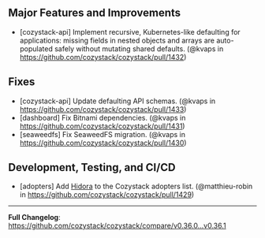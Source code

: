 
<!--
https://github.com/cozystack/cozystack/releases/tag/v0.36.1
-->

## Major Features and Improvements

* [cozystack-api] Implement recursive, Kubernetes-like defaulting for applications: missing fields in nested objects and arrays are auto-populated safely without mutating shared defaults. (@kvaps in https://github.com/cozystack/cozystack/pull/1432)

## Fixes

* [cozystack-api] Update defaulting API schemas. (@kvaps in https://github.com/cozystack/cozystack/pull/1433)
* [dashboard] Fix Bitnami dependencies. (@kvaps in https://github.com/cozystack/cozystack/pull/1431)
* [seaweedfs] Fix SeaweedFS migration. (@kvaps in https://github.com/cozystack/cozystack/pull/1430)

## Development, Testing, and CI/CD

* [adopters] Add [Hidora](https://hikube.cloud) to the Cozystack adopters list. (@matthieu-robin in https://github.com/cozystack/cozystack/pull/1429)

---

**Full Changelog**: https://github.com/cozystack/cozystack/compare/v0.36.0...v0.36.1
